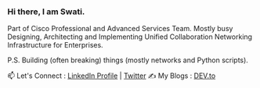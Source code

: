 ### Hi there, I am Swati. 

Part of Cisco Professional and Advanced Services Team. Mostly busy Designing, Architecting and Implementing Unified Collaboration Networking Infrastructure for Enterprises. 


P.S. Building (often breaking) things (mostly networks and Python scripts). 

 📫 Let's Connect : [LinkedIn Profile](https://www.linkedin.com/in/swati-tiwari-70549b143) | [Twitter](https://mobile.twitter.com/Swatiwar)
 ✍️ My Blogs : [DEV.to](https://dev.to/swatitiwarib)


